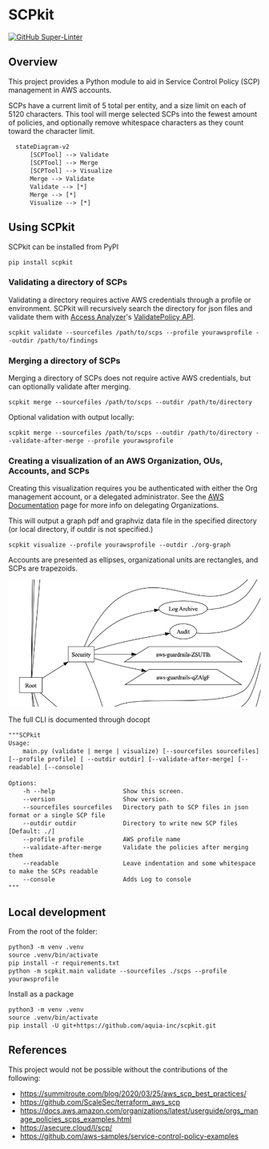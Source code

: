 # SCPkit
[![GitHub Super-Linter](https://github.com/aquia-inc/scpkit/workflows/Lint%20Code%20Base/badge.svg)](https://github.com/aquia-inc/scpkit/actions/workflows/linter.yaml)

## Overview

This project provides a Python module to aid in Service Control Policy (SCP) management in AWS accounts.

SCPs have a current limit of 5 total per entity, and a size limit on each of 5120 characters. This tool will merge selected SCPs into the fewest amount of policies, and optionally remove whitespace characters as they count toward the character limit.


```mermaid
  stateDiagram-v2
      [SCPTool] --> Validate
      [SCPTool] --> Merge
      [SCPTool] --> Visualize
      Merge --> Validate
      Validate --> [*]
      Merge --> [*]
      Visualize --> [*]
```
## Using SCPkit
SCPkit can be installed from PyPI
```
pip install scpkit
```

### Validating a directory of SCPs
Validating a directory requires active AWS credentials through a profile or environment. SCPkit will recursively search the directory for json files and validate them with [Access Analyzer](https://docs.aws.amazon.com/IAM/latest/UserGuide/access-analyzer-policy-validation.html)'s [ValidatePolicy API](https://docs.aws.amazon.com/access-analyzer/latest/APIReference/API_ValidatePolicy.html).
```
scpkit validate --sourcefiles /path/to/scps --profile yourawsprofile --outdir /path/to/findings
```

### Merging a directory of SCPs
Merging a directory of SCPs does not require active AWS credentials, but can optionally validate after merging.
```
scpkit merge --sourcefiles /path/to/scps --outdir /path/to/directory
```
Optional validation with output locally:
```
scpkit merge --sourcefiles /path/to/scps --outdir /path/to/directory --validate-after-merge --profile yourawsprofile
```

### Creating a visualization of an AWS Organization, OUs, Accounts, and SCPs
Creating this visualization requires you be authenticated with either the Org management account, or a delegated administrator. See the [AWS Documentation](https://docs.aws.amazon.com/organizations/latest/userguide/orgs_delegate_policies_example_view_accts_orgs.html) page for more info on delegating Organizations.

This will output a graph pdf and graphviz data file in the specified directory (or local directory, if outdir is not specified.)

```
scpkit visualize --profile yourawsprofile --outdir ./org-graph
```
Accounts are presented as ellipses, organizational units are rectangles, and SCPs are trapezoids.

![Visualization of an Organization](./visualize-org.png)

The full CLI is documented through docopt
```
"""SCPkit
Usage:
    main.py (validate | merge | visualize) [--sourcefiles sourcefiles] [--profile profile] [ --outdir outdir] [--validate-after-merge] [--readable] [--console]

Options:
    -h --help                   Show this screen.
    --version                   Show version.
    --sourcefiles sourcefiles   Directory path to SCP files in json format or a single SCP file
    --outdir outdir             Directory to write new SCP files [Default: ./]
    --profile profile           AWS profile name
    --validate-after-merge      Validate the policies after merging them
    --readable                  Leave indentation and some whitespace to make the SCPs readable
    --console                   Adds Log to console
"""
```

## Local development
From the root of the folder:
```
python3 -m venv .venv
source .venv/bin/activate
pip install -r requirements.txt
python -m scpkit.main validate --sourcefiles ./scps --profile yourawsprofile
```
Install as a package
```
python3 -m venv .venv
source .venv/bin/activate
pip install -U git+https://github.com/aquia-inc/scpkit.git
```

## References
This project would not be possible without the contributions of the following:
* https://summitroute.com/blog/2020/03/25/aws_scp_best_practices/
* https://github.com/ScaleSec/terraform_aws_scp
* https://docs.aws.amazon.com/organizations/latest/userguide/orgs_manage_policies_scps_examples.html
* https://asecure.cloud/l/scp/
* https://github.com/aws-samples/service-control-policy-examples
